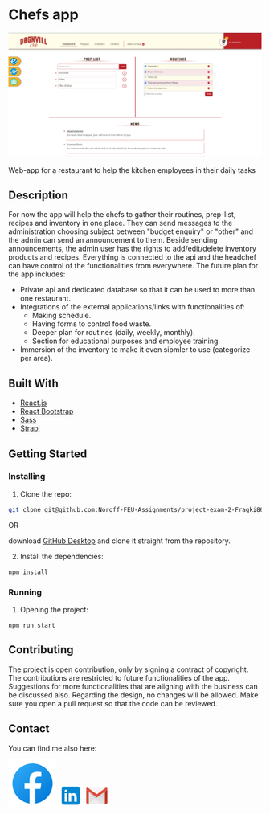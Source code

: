 # Chefs app

![image](./src/images/chefs-ap_sc.jpg)

Web-app for a restaurant to help the kitchen employees in their daily tasks

## Description

For now the app will help the chefs to gather their routines, prep-list, recipes and inventory in one place. They can send messages to the administration choosing subject between "budget enquiry" or "other" and the admin can send an announcement to them. Beside sending announcements, the admin user has the rights to add/edit/delete inventory products and recipes. Everything is connected to the api and the headchef can have control of
the functionalities from everywhere. The future plan for the app includes:
- Private api and dedicated database so that it can be used to more than one restaurant.
- Integrations of the external applications/links with functionalities of:
  - Making schedule.
  - Having forms to control food waste.
  - Deeper plan for routines (daily, weekly, monthly).
  - Section for educational purposes and employee training.
- Immersion of the inventory to make it even sipmler to use (categorize per area).

## Built With

- [React.js](https://reactjs.org/)
- [React Bootstrap](https://react-bootstrap.github.io/)
- [Sass](https://sass-lang.com/)
- [Strapi](https://strapi.io/)

## Getting Started

### Installing

1. Clone the repo:

```bash
git clone git@github.com:Noroff-FEU-Assignments/project-exam-2-Fragki86.git
```

OR

download [GitHub Desktop](https://desktop.github.com/) and clone it straight from the repository.

2. Install the dependencies:

```
npm install
```

### Running

1. Opening the project:
```
npm run start
```

## Contributing

The project is open contribution, only by signing a contract of copyright. The contributions are restricted to future functionalities of the app. Suggestions for more functionalities that are aligning with the business can be discussed also. Regarding the design, no changes will be allowed. 
Make sure you open a pull request so that the code can be reviewed.

## Contact

You can find me also here:

[![image](./src/images/fb_md_file.svg)](https://www.facebook.com/giorgos.fragkias)  [![image](./src/images/linkedin_md_file.png)](https://www.linkedin.com/in/georgios-fragkias-56026382/)  [![image](./src/images/gmail_md_file.png)](mailto:geo.fragkias@gmail.com)